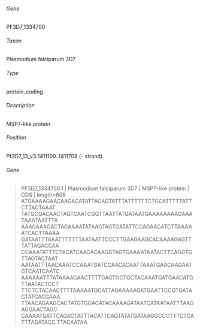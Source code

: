 ###### Gene
PF3D7_1334700
###### Taxon
Plasmodium falciparum 3D7
###### Type
protein_coding
###### Description
MSP7-like protein
###### Position
Pf3D7_13_v3:1411100..1411708 (- strand)
###### Gene 
>PF3D7_1334700.1  | Plasmodium falciparum 3D7 | MSP7-like protein | CDS | length=609
ATGAAAAGAACAAGACATATTACAGTATTTATTTTTTCTGCATTTTTATTCTTACTAAAT
TATGCGACAACTAGTCAATCGGTTAATTATGATAATGAAAAAAAACAAATAAATAATTTA
AAAGAAAGACTAGAAAATATAAGTAGTGATATTCCAGAAGATCTTAAAAATCACTTAAAA
GATAATTTAAATTTTTTTAATAATTCCCTTGAAGAAGCACAAAAGAGTTTATTAGACCAA
CCAAATATTTCTACATCAACACAAGGTAGTGAAAATAATACTTCAGGTGTTAGTACTAAT
AATAATTTAACAAATCCAAATGATCCAACACAATTAAATGAACAAGAATGTCAATCAATC
AAAAAATTTATAAAAGAACTTTTGAGTGCTGCTACAAATGATGAACATGTTAATACTCCT
TTCTCTACAACTTTTAAAAATGCATTAGAAAAAGATGAATTCCGTGATAGTATCACGAAA
TTAACAGAAGCACTATGTGGACATACAAAAGATAATCATAATAATTTAAGAGGAACTAGC
CAAAATGATTCAGACTATTTACATTCAGTATATGATAAGGCCCTTTCTCATTTAGATACC
TTACAATAA
